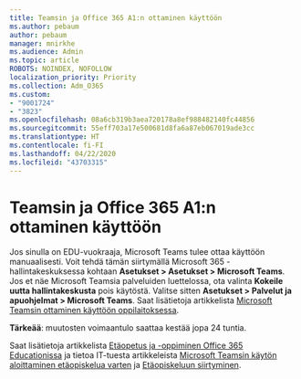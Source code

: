 ```yaml
---
title: Teamsin ja Office 365 A1:n ottaminen käyttöön
ms.author: pebaum
author: pebaum
manager: mnirkhe
ms.audience: Admin
ms.topic: article
ROBOTS: NOINDEX, NOFOLLOW
localization_priority: Priority
ms.collection: Adm_O365
ms.custom:
- "9001724"
- "3823"
ms.openlocfilehash: 08a6cb319b3aea720178a8ef988482140fc44856
ms.sourcegitcommit: 55eff703a17e500681d8fa6a87eb067019ade3cc
ms.translationtype: HT
ms.contentlocale: fi-FI
ms.lasthandoff: 04/22/2020
ms.locfileid: "43703315"
---
```

# <a name="enabling-teams-and-office-365-a1"></a>Teamsin ja Office 365 A1:n ottaminen käyttöön

Jos sinulla on EDU-vuokraaja, Microsoft Teams tulee ottaa käyttöön manuaalisesti. Voit tehdä tämän siirtymällä Microsoft 365 -hallintakeskuksessa kohtaan **Asetukset > Asetukset > Microsoft Teams**. Jos et näe Microsoft Teamsia palveluiden luettelossa, ota valinta **Kokeile uutta hallintakeskusta** pois käytöstä. Valitse sitten **Asetukset > Palvelut ja apuohjelmat > Microsoft Teams**. Saat lisätietoja artikkelista [Microsoft Teamsin ottaminen käyttöön oppilaitoksessa](https://docs.microsoft.com/microsoft-365/education/intune-edu-trial/enable-microsoft-teams#enable-microsoft-teams-for-your-school-1).

**Tärkeää**: muutosten voimaantulo saattaa kestää jopa 24 tuntia. 

Saat lisätietoja artikkelista [Etäopetus ja -oppiminen Office 365 Educationissa](https://support.office.com/article/remote-teaching-and-learning-in-office-365-education-f651ccae-7b65-478b-8366-51bb884025c4) ja tietoa IT-tuesta artikkeleista [Microsoft Teamsin käytön aloittaminen etäopiskelua varten](https://docs.microsoft.com/MicrosoftTeams/remote-learning-edu) ja [Etäopiskeluun siirtyminen](https://www.microsoft.com/education/remote-learning).
